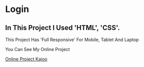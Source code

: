 # Login

## In This Project I Used 'HTML', 'CSS'.

<p>This Project Has 'Full Responsive' For Mobile, Tablet And Laptop</p>

<p>You Can See My Online Project</p>

<a href="https://mortezabaghfar2005.github.io/Kajoo/">Online Project Kajoo</a>


